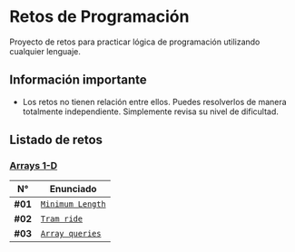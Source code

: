 # Retos de Programación

Proyecto de retos para practicar lógica de programación utilizando cualquier lenguaje.

## Información importante

- Los retos no tienen relación entre ellos. Puedes resolverlos de manera totalmente independiente. Simplemente revisa su nivel de dificultad.

## Listado de retos

### [Arrays 1-D](./Arrays/1D/README.md)

| N°      | Enunciado                                                |
| ------- | -------------------------------------------------------- |
| **#01** | [`Minimum Length`](./Arrays/1D/Minimum-Length/README.md) |
| **#02** | [`Tram ride`](./Arrays/1D/Tram-Ride/README.md)           |
| **#03** | [`Array queries`](./Arrays/1D/Array-Queries/README.md)   |
